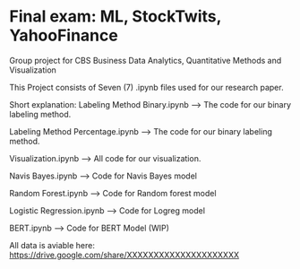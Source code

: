 # Final exam: ML, StockTwits, YahooFinance
Group project for CBS Business Data Analytics, Quantitative Methods and Visualization

This Project consists of Seven (7) .ipynb files used for our research paper. 

Short explanation:
Labeling Method Binary.ipynb      --> The code for our binary labeling method.

Labeling Method Percentage.ipynb  --> The code for our binary labeling method.

Visualization.ipynb               --> All code for our visualization.

Navis Bayes.ipynb                 --> Code for Navis Bayes model

Random Forest.ipynb               --> Code for Random forest model

Logistic Regression.ipynb         --> Code for Logreg model

BERT.ipynb                        --> Code for BERT Model (WIP)

All data is aviable here: https://drive.google.com/share/XXXXXXXXXXXXXXXXXXXXX
